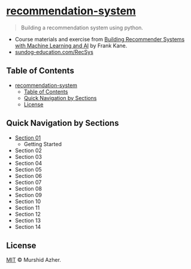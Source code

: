 # [recommendation-system](https://github.com/murshidazher/recommendation-system)

> Building a recommendation system using python.

- Course materials and exercise from [Building Recommender Systems with Machine Learning and AI](https://www.udemy.com/course/building-recommender-systems-with-machine-learning-and-ai/) by Frank Kane.
- [sundog-education.com/RecSys](https://sundog-education.com/RecSys)

## Table of Contents

- [recommendation-system](#recommendation-system)
  - [Table of Contents](#table-of-contents)
  - [Quick Navigation by Sections](#quick-navigation-by-sections)
  - [License](#license)

## Quick Navigation by Sections

- [Section 01](./section-01)
  - Getting Started
- Section 02
- Section 03
- Section 04
- Section 05
- Section 06
- Section 07
- Section 08
- Section 09
- Section 10
- Section 11
- Section 12
- Section 13
- Section 14

## License

[MIT](./LICENSE) © Murshid Azher.

